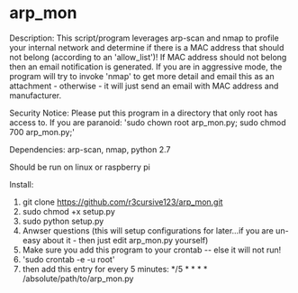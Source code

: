# arp_mon

Description: This script/program leverages arp-scan and nmap to profile your internal network and determine if there is a MAC address that should not belong (according to an 'allow_list')! 
If MAC address should not belong then an email notification is generated. 
If you are in aggressive mode,  the program will try to invoke 'nmap' to get more detail and email this as an attachment - 
otherwise - it will just send an email with MAC address and manufacturer.

Security Notice: Please put this program in a directory that only root has access to. If you are paranoid: 'sudo chown root arp_mon.py; sudo chmod 700 arp_mon.py;'

Dependencies: arp-scan, nmap, python 2.7

Should be run on linux or raspberry pi

Install:
1. git clone https://github.com/r3cursive123/arp_mon.git
2. sudo chmod +x setup.py
3. sudo python setup.py
4. Anwser questions (this will setup configurations for later...if you are un-easy about it - then just edit arp_mon.py yourself)
5. Make sure you add this program to your crontab -- else it will not run!
6. 'sudo crontab -e -u root'
7. then add this entry for every 5 minutes: */5 * * * * /absolute/path/to/arp_mon.py

